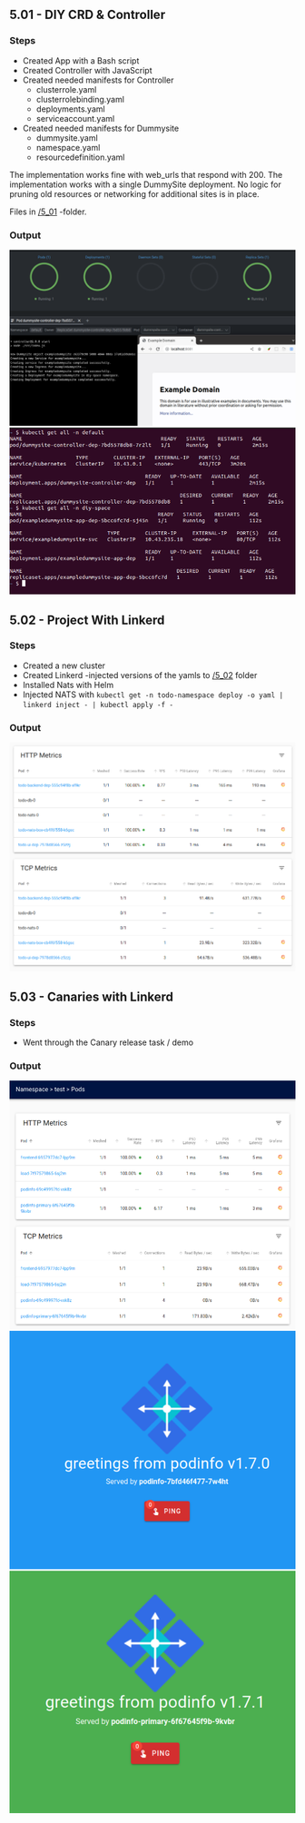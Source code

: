 ## 5.01 - DIY CRD & Controller

### Steps

- Created App with a Bash script
- Created Controller with JavaScript
- Created needed manifests for Controller
  - clusterrole.yaml
  - clusterrolebinding.yaml
  - deployments.yaml
  - serviceaccount.yaml
- Created needed manifests for Dummysite
  - dummysite.yaml
  - namespace.yaml
  - resourcedefinition.yaml

The implementation works fine with web_urls that respond with 200.
The implementation works with a single DummySite deployment. No logic for pruning old resources or networking for additional sites is in place.

Files in [/5_01](./5_01/) -folder.

### Output

![program output](output_501a.png "Deployment")
![program output](output_501b.png "Deployment")

## 5.02 - Project With Linkerd

### Steps

- Created a new cluster
- Created Linkerd -injected versions of the yamls to [/5_02](./5_02/) folder
- Installed Nats with Helm
- Injected NATS with `kubectl get -n todo-namespace deploy -o yaml | linkerd inject - | kubectl apply -f -`

### Output

![program output](output_502.png "Deployment")

## 5.03 - Canaries with Linkerd

### Steps

- Went through the Canary release task / demo

### Output

![program output](output_503a.png "Deployment")
![program output](output_503b.png "Deployment")
![program output](output_503c.png "Deployment")